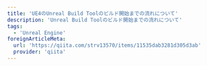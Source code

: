 ```yaml
---
title: 'UE4のUnreal Build Toolのビルド開始までの流れについて'
description: 'Unreal Build Toolのビルド開始までの流れについて'
tags:
  - 'Unreal Engine'
foreignArticleMeta:
  url: 'https://qiita.com/strv13570/items/11535dab3281d305d3ab'
  provider: 'qiita'
---
```


